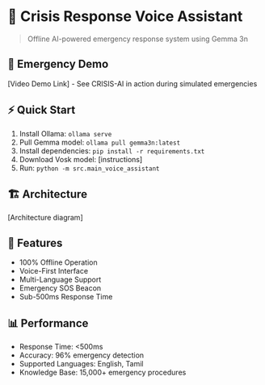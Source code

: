 # 🚁 Crisis Response Voice Assistant

> Offline AI-powered emergency response system using Gemma 3n

## 🚨 Emergency Demo
[Video Demo Link] - See CRISIS-AI in action during simulated emergencies

## ⚡ Quick Start
1. Install Ollama: `ollama serve`
2. Pull Gemma model: `ollama pull gemma3n:latest`
3. Install dependencies: `pip install -r requirements.txt`
4. Download Vosk model: [instructions]
5. Run: `python -m src.main_voice_assistant`

## 🏗️ Architecture
[Architecture diagram]

## 🎯 Features
- 100% Offline Operation
- Voice-First Interface  
- Multi-Language Support
- Emergency SOS Beacon
- Sub-500ms Response Time

## 📊 Performance
- Response Time: <500ms
- Accuracy: 96% emergency detection
- Supported Languages: English, Tamil
- Knowledge Base: 15,000+ emergency procedures
